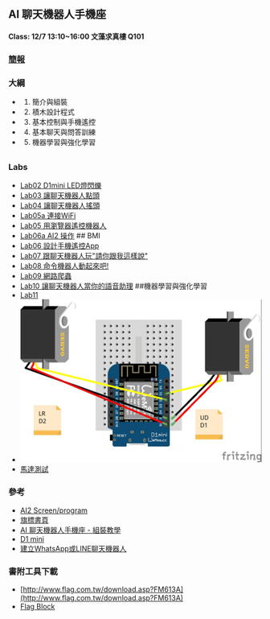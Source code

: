 ## AI 聊天機器人手機座
#### Class: 12/7 13:10~16:00 文藻求真樓 Q101
### [簡報](https://github.com/jumbokh/wzu-flag-class/blob/main/docs/FM613A%20AI%20%E8%81%8A%E5%A4%A9%E6%A9%9F%E5%99%A8%E4%BA%BA%E6%89%8B%E6%A9%9F%E5%BA%A7_%E6%95%99%E5%AD%B8%E6%8A%95%E5%BD%B1%E7%89%87%20(1).pdf)
### 大綱
* 1. 簡介與組裝
* 2. 積木設計程式
* 3. 基本控制與手機遙控
* 4. 基本聊天與問答訓練
* 5. 機器學習與強化學習
##
### Labs
* [Lab02 D1mini LED燈閃爍](https://github.com/jumbokh/wzu-flag-class/blob/main/src/Labs/Lab02.xml)
* [Lab03 讓聊天機器人點頭](https://github.com/jumbokh/wzu-flag-class/blob/main/src/Labs/LAB03.xml)
* [Lab04 讓聊天機器人搖頭](https://github.com/jumbokh/wzu-flag-class/blob/main/src/Labs/LAB04.xml)
* [Lab05a 連接WiFi](https://github.com/jumbokh/wzu-flag-class/blob/main/src/Labs/LAB05a.xml)
* [Lab05 用瀏覽器遙控機器人](https://github.com/jumbokh/wzu-flag-class/blob/main/src/Labs/LAB05.xml)
* [Lab06a AI2 操作](https://github.com/jumbokh/wzu-flag-class/blob/main/src/AI2/LAB06.aia) ## BMI
* [Lab06 設計手機遙控App](https://github.com/jumbokh/wzu-flag-class/blob/main/src/AI2/LAB06.aia)
* [Lab07 跟聊天機器人玩"請你跟我這樣說"](https://github.com/jumbokh/wzu-flag-class/blob/main/src/AI2/LAB07.aia)
* [Lab08 命令機器人動起來吧!](https://github.com/jumbokh/wzu-flag-class/blob/main/src/AI2/LAB08.aia)
* [Lab09 網路爬蟲](https://github.com/jumbokh/wzu-flag-class/blob/main/src/AI2/LAB09.aia)
* [Lab10 讓聊天機器人當你的語音助理](https://github.com/jumbokh/wzu-flag-class/blob/main/src/AI2/LAB10.aia) ##機器學習與強化學習
* [Lab11](https://github.com/jumbokh/wzu-flag-class/blob/main/src/Labs/LAB11.xml)
* ![d1mini](https://github.com/jumbokh/wzu-flag-class/blob/main/images/FlagD1MiniRobot_bb.jpg)
* [馬達測試](https://github.com/jumbokh/wzu-flag-class/blob/main/src/Labs/LAB-sg90Home.xml)
### 參考
* [AI2 Screen/program](https://github.com/jumbokh/wzu-flag-class/blob/main/AI2.md)
* [旗標書頁](https://www.flag.com.tw/books/product/FM613A)
* [AI 聊天機器人手機座 - 組裝教學](https://www.youtube.com/watch?v=MCtpPa-Oyus)
* [D1 mini](http://www.weiguo.com.tw/d1-mini-esp8266mod.html)
* [建立WhatsApp或LINE聊天機器人](https://www.infobip.com/tw/c/build-your-whatsapp-business-chatbot?utm_medium=paid%20social&utm_source=facebook&utm_campaign=act%20--%20fb%20--%20lead%20generation-web%20--%20answers%20--%20apac%20north%20--%20taiwan&utm_term=answers%20--%20chinese-t%20--%20mix%20--%20interests%20--%20apac%20north%20--%20taiwan&utm_content=video-ad%20--%20did-you-know%20--%20chinese-t%20--%20Facebook_Desktop_Feed&fbclid=IwAR0x6W17aFvQjkEFATNnIPljOn_udTq7VeQ_l3qemoyNgPOm15Quonr1fBM)
### 書附工具下載
* [http://www.flag.com.tw/download.asp?FM613A](http://www.flag.com.tw/download.asp?FM613A)
* [Flag Block](https://drive.google.com/file/d/1IN6TQCxMupS5Joc_qbUu1tI5-5Jj1OFv/view?usp=sharing)
